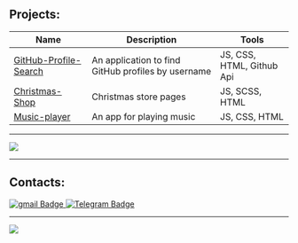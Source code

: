 ## Projects:
| Name | Description | Tools |
| --- | --- | --- |
|[GitHub-Profile-Search](https://github.com/wasabully/GitHub-Profile-Search)| An application to find GitHub profiles by username | JS, CSS, HTML, Github Api|
|[Christmas-Shop](https://github.com/wasabully/Christmas-Shop) | Сhristmas store pages | JS, SCSS, HTML |
|[Music-player](https://github.com/wasabully/Player) | An app for playing music | JS, CSS, HTML|


---

[![](https://www.codewars.com/users/bessacoc/badges/large)](https://www.codewars.com/users/bessacoc)

---

## Contacts:
<div id="badges">
  <a href="mailto:dd.danildemchenko@gmail.com">
    <img src="https://img.shields.io/badge/Gmail-black?style=for-the-badge&logo=gmail&logoColor=white" alt="gmail Badge"/>
  </a>
  <a href="https://t.me/wasabully">
    <img src="https://img.shields.io/badge/Telegram-black?style=for-the-badge&logo=telegram&logoColor=white" alt="Telegram Badge"/>
  </a>
</div>


---

[![](https://visitcount.itsvg.in/api?id=wasabully&label=Profile%20Views&color=12&icon=2&pretty=true)](https://visitcount.itsvg.in)

